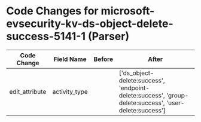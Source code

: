 # Code Changes for microsoft-evsecurity-kv-ds-object-delete-success-5141-1 (Parser)

| Code Change | Field Name | Before | After |
|-------------|------------|--------|-------|
| edit_attribute | activity_type |  | ['ds_object-delete:success', 'endpoint-delete:success', 'group-delete:success', 'user-delete:success'] |